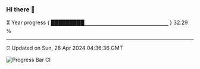 ### Hi there 👋

⏳ Year progress { █████████▁▁▁▁▁▁▁▁▁▁▁▁▁▁▁▁▁▁▁▁▁ } 32.29 %

---

⏰ Updated on Sun, 28 Apr 2024 04:36:36 GMT

![Progress Bar CI](https://github.com/IshwaranRudhara/GIT-ACTION/workflows/Progress%20Bar%20CI/badge.svg)
